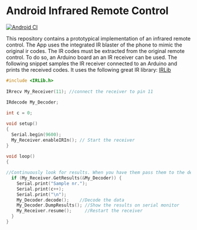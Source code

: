 # Android Infrared Remote Control
[![Android CI](https://github.com/JBamberger/android-ir-remote/actions/workflows/android.yml/badge.svg)](https://github.com/JBamberger/android-ir-remote/actions/workflows/android.yml)

This repository contains a prototypical implementation of an infrared remote control. The App uses
the integrated IR blaster of the phone to mimic the original ir codes. The IR codes must be
extracted from the original remote control. To do so, an Arduino board an an IR receiver can be
used. The following snippet samples the IR receiver connected to an Arduino and prints the received
codes. It uses the following great IR library: [IRLib](https://github.com/cyborg5/IRLib/)

```c++
#include <IRLib.h>
 
IRrecv My_Receiver(11); //connect the receiver to pin 11
 
IRdecode My_Decoder;

int c = 0;

void setup()
{
  Serial.begin(9600);
  My_Receiver.enableIRIn(); // Start the receiver
}
 
void loop()
{

//Continuously look for results. When you have them pass them to the decoder
  if (My_Receiver.GetResults(&My_Decoder)) {
    Serial.print("Sample nr.");
    Serial.print(c++);
    Serial.print("\n");
    My_Decoder.decode();    //Decode the data
    My_Decoder.DumpResults(); //Show the results on serial monitor
    My_Receiver.resume();     //Restart the receiver
  }
}
```
